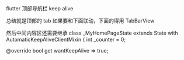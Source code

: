 flutter 顶部导航栏 keep alive

总结就是顶部的 tab 如果要和下面联动，下面的得用 TabBarView

然后中间内容区还需要继承
class _MyHomePageState extends State<MyHomePage> with AutomaticKeepAliveClientMixin {
  int _counter = 0;

  @override
  bool get wantKeepAlive => true;